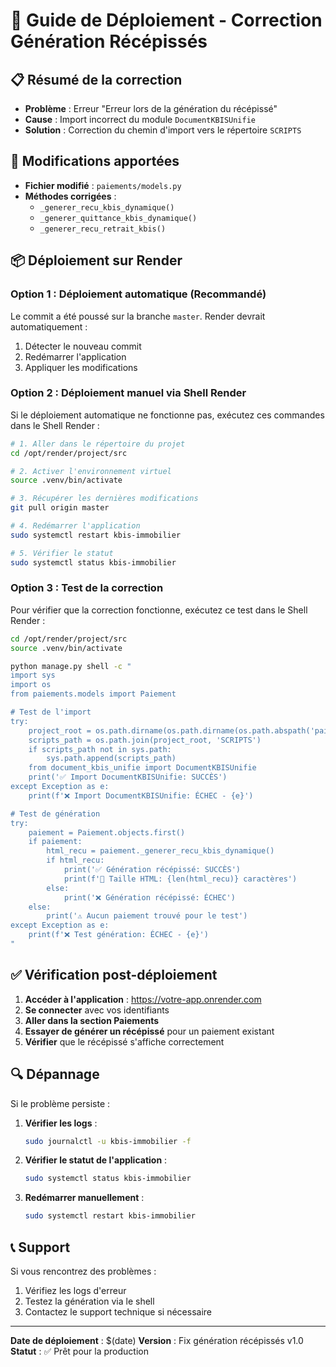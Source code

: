 # 🚀 Guide de Déploiement - Correction Génération Récépissés

## 📋 Résumé de la correction
- **Problème** : Erreur "Erreur lors de la génération du récépissé"
- **Cause** : Import incorrect du module `DocumentKBISUnifie`
- **Solution** : Correction du chemin d'import vers le répertoire `SCRIPTS`

## 🔧 Modifications apportées
- **Fichier modifié** : `paiements/models.py`
- **Méthodes corrigées** :
  - `_generer_recu_kbis_dynamique()`
  - `_generer_quittance_kbis_dynamique()`
  - `_generer_recu_retrait_kbis()`

## 📦 Déploiement sur Render

### Option 1 : Déploiement automatique (Recommandé)
Le commit a été poussé sur la branche `master`. Render devrait automatiquement :
1. Détecter le nouveau commit
2. Redémarrer l'application
3. Appliquer les modifications

### Option 2 : Déploiement manuel via Shell Render
Si le déploiement automatique ne fonctionne pas, exécutez ces commandes dans le Shell Render :

```bash
# 1. Aller dans le répertoire du projet
cd /opt/render/project/src

# 2. Activer l'environnement virtuel
source .venv/bin/activate

# 3. Récupérer les dernières modifications
git pull origin master

# 4. Redémarrer l'application
sudo systemctl restart kbis-immobilier

# 5. Vérifier le statut
sudo systemctl status kbis-immobilier
```

### Option 3 : Test de la correction
Pour vérifier que la correction fonctionne, exécutez ce test dans le Shell Render :

```bash
cd /opt/render/project/src
source .venv/bin/activate

python manage.py shell -c "
import sys
import os
from paiements.models import Paiement

# Test de l'import
try:
    project_root = os.path.dirname(os.path.dirname(os.path.abspath('paiements/models.py')))
    scripts_path = os.path.join(project_root, 'SCRIPTS')
    if scripts_path not in sys.path:
        sys.path.append(scripts_path)
    from document_kbis_unifie import DocumentKBISUnifie
    print('✅ Import DocumentKBISUnifie: SUCCÈS')
except Exception as e:
    print(f'❌ Import DocumentKBISUnifie: ÉCHEC - {e}')

# Test de génération
try:
    paiement = Paiement.objects.first()
    if paiement:
        html_recu = paiement._generer_recu_kbis_dynamique()
        if html_recu:
            print('✅ Génération récépissé: SUCCÈS')
            print(f'📄 Taille HTML: {len(html_recu)} caractères')
        else:
            print('❌ Génération récépissé: ÉCHEC')
    else:
        print('⚠️ Aucun paiement trouvé pour le test')
except Exception as e:
    print(f'❌ Test génération: ÉCHEC - {e}')
"
```

## ✅ Vérification post-déploiement

1. **Accéder à l'application** : https://votre-app.onrender.com
2. **Se connecter** avec vos identifiants
3. **Aller dans la section Paiements**
4. **Essayer de générer un récépissé** pour un paiement existant
5. **Vérifier** que le récépissé s'affiche correctement

## 🔍 Dépannage

Si le problème persiste :

1. **Vérifier les logs** :
   ```bash
   sudo journalctl -u kbis-immobilier -f
   ```

2. **Vérifier le statut de l'application** :
   ```bash
   sudo systemctl status kbis-immobilier
   ```

3. **Redémarrer manuellement** :
   ```bash
   sudo systemctl restart kbis-immobilier
   ```

## 📞 Support

Si vous rencontrez des problèmes :
1. Vérifiez les logs d'erreur
2. Testez la génération via le shell
3. Contactez le support technique si nécessaire

---
**Date de déploiement** : $(date)
**Version** : Fix génération récépissés v1.0
**Statut** : ✅ Prêt pour la production
